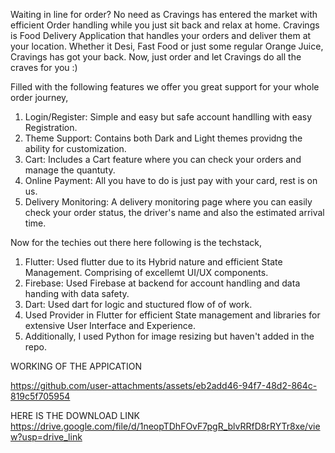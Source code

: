 Waiting in line for order?
No need as Cravings has entered the market with efficient Order handling while you just sit back and relax at home. Cravings is Food Delivery Application that handles your orders and deliver them at your location.
Whether it Desi, Fast Food or just some regular Orange Juice, Cravings has got your back.
Now, just order and let Cravings do all the craves for you :)


Filled with the following features we offer you great support for your whole order journey,
1. Login/Register: Simple and easy but safe account handlling with easy Registration.
2. Theme Support: Contains both Dark and Light themes providng the ability for customization.
3. Cart: Includes a Cart feature where you can check your orders and manage the quantuty.
4. Online Payment: All you have to do is just pay with your card, rest is on us.
5. Delivery Monitoring: A delivery monitoring page where you can easily check your order status, the driver's name and also the estimated arrival time.

Now for the techies out there here following is the techstack,
1. Flutter: Used flutter due to its Hybrid nature and efficient State Management. Comprising of excellemt UI/UX components.
2. Firebase: Used Firebase at backend for account handling and data handing with data safety.
3. Dart: Used dart for logic and stuctured flow of of work.
4. Used Provider in Flutter for efficient State management and libraries for extensive User Interface and Experience.
5. Additionally, I used Python for image resizing but haven't added in the repo.

WORKING OF THE APPICATION

https://github.com/user-attachments/assets/eb2add46-94f7-48d2-864c-819c5f705954

HERE IS THE DOWNLOAD LINK
https://drive.google.com/file/d/1neopTDhFOvF7pgR_blvRRfD8rRYTr8xe/view?usp=drive_link
